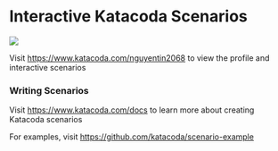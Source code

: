 # Interactive Katacoda Scenarios

[![](http://shields.katacoda.com/katacoda/nguyentin2068/count.svg)](https://www.katacoda.com/nguyentin2068 "Get your profile on Katacoda.com")

Visit https://www.katacoda.com/nguyentin2068 to view the profile and interactive scenarios

### Writing Scenarios
Visit https://www.katacoda.com/docs to learn more about creating Katacoda scenarios

For examples, visit https://github.com/katacoda/scenario-example
